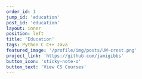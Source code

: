 ```yaml
---
order_id: 1
jump_id: 'education'
post_id: 'education'
layout: inner
position: left
title: 'Education'
tags: Python C C++ Java
featured_image: '/profile/img/posts/UW-crest.png'
project_link: 'https://github.com/jamigibbs'
button_icon: 'sticky-note-o'
button_text: 'View CS Courses'
---
```

